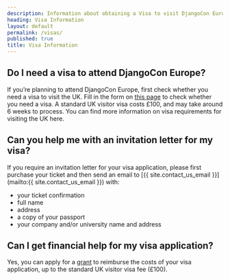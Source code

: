 ```yaml
---
description: Information about obtaining a Visa to visit DjangoCon Europe
heading: Visa Information
layout: default
permalink: /visas/
published: true
title: Visa Information
---
```


## Do I need a visa to attend DjangoCon Europe?

If you’re planning to attend DjangoCon Europe, first check whether you need a visa to 
visit the UK. Fill in the form on [this page](https://www.gov.uk/check-uk-visa/y) to check 
whether you need a visa.  A standard UK visitor visa costs £100, and may take around 6 weeks to process.  You can find more information on visa requirements for visiting the UK 
here.


## Can you help me with an invitation letter for my visa?

If you require an invitation letter for your visa application, please first purchase your ticket and then send an email to [{{ site.contact_us_email }}](mailto:{{ site.contact_us_email }}) with: 

- your ticket confirmation
- full name
- address
- a copy of your passport
- your company and/or university name and address

## Can I get financial help for my visa application?
Yes, you can apply for a <a href="/opportunity-grants/">grant</a> to reimburse the costs of your visa application, up to the 
standard UK visitor visa fee (£100).
